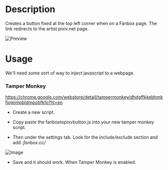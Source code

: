 # Description
Creates a button fixed at the top left corner when on a Fanbox page. The link redirects to the artist pixiv.net page.

![Preview](https://i.imgur.com/ocd3cVx.png)

# Usage

We'll need some sort of way to inject javascript to a webpage.

### Tamper Monkey
https://chrome.google.com/webstore/detail/tampermonkey/dhdgffkkebhmkfjojejmpbldmpobfkfo?hl=en

* Create a new script.

* Copy paste the fanboxtopixvbutton.js into your new tamper monkey script.

* Then under the settings tab. Look for the include/exclude section and add *.fanbox.cc/*

![Image](https://i.imgur.com/Uh8Fu0W.png)

* Save and it should work. When Tamper Monkey is enabled.
